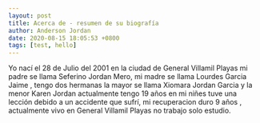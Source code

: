 ```yaml
---
layout: post
title: Acerca de - resumen de su biografía
author: Anderson Jordan 
date: 2020-08-15 18:05:53 +0800
tags: [test, hello]
---
```


Yo nací el 28 de Julio del 2001 en la ciudad de General Villamil Playas mi padre se llama  Seferino Jordan  Mero, mi madre se llama Lourdes Garcia Jaime , tengo dos hermanas la  mayor se llama Xiomara Jordan Garcia y la menor Karen Jordan  actualmente tengo 19 años  en mi niñes  tuve una lección debido a un accidente que sufrí,  mi recuperacion duro  9 años , actualmente vivo en General Villamil Playas no trabajo solo estudio.
